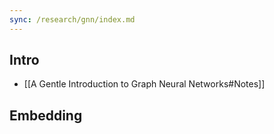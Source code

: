 ```yaml
---
sync: /research/gnn/index.md
---
```


## Intro

- [[A Gentle Introduction to Graph Neural Networks#Notes]]

## Embedding
